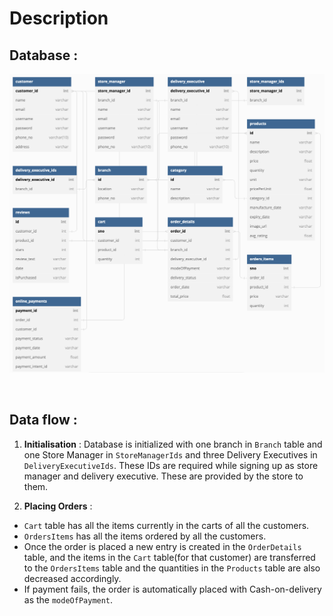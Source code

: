 # Description

## Database : 

![db](/static/img/db.jpg)

<br>

## Data flow :

1. <b>Initialisation</b> : Database is initialized with one branch in `Branch` table and one Store Manager in `StoreManagerIds` and three Delivery Executives in `DeliveryExecutiveIds`. These IDs are required while signing up as store manager and delivery executive. These are provided by the store to them.

2. <b>Placing Orders</b> :

- `Cart` table has all the items currently in the carts of all the customers.
- `OrdersItems` has all the items ordered by all the customers.
- Once the order is placed a new entry is created in the `OrderDetails` table, and the items
in the `Cart` table(for that customer) are transferred to the `OrdersItems` table and the quantities in the `Products` table are also decreased accordingly.
- If payment fails, the order is automatically placed with Cash-on-delivery as the `modeOfPayment`.